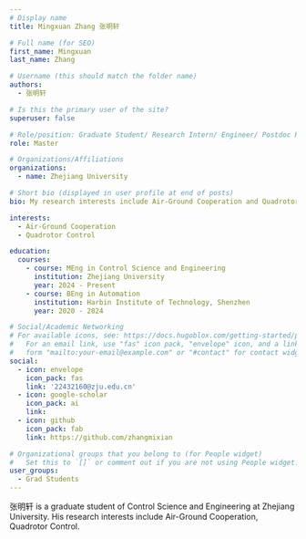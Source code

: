 ```yaml
---
# Display name
title: Mingxuan Zhang 张明轩

# Full name (for SEO)
first_name: Mingxuan
last_name: Zhang

# Username (this should match the folder name)
authors:
  - 张明轩

# Is this the primary user of the site?
superuser: false

# Role/position: Graduate Student/ Research Intern/ Engineer/ Postdoc Researcher
role: Master

# Organizations/Affiliations
organizations:
  - name: Zhejiang University

# Short bio (displayed in user profile at end of posts)
bio: My research interests include Air-Ground Cooperation and Quadrotor Control.

interests:
  - Air-Ground Cooperation
  - Quadrotor Control

education:
  courses:
    - course: MEng in Control Science and Engineering
      institution: Zhejiang University
      year: 2024 - Present
    - course: BEng in Automation
      institution: Harbin Institute of Technology, Shenzhen
      year: 2020 - 2024

# Social/Academic Networking
# For available icons, see: https://docs.hugoblox.com/getting-started/page-builder/#icons
#   For an email link, use "fas" icon pack, "envelope" icon, and a link in the
#   form "mailto:your-email@example.com" or "#contact" for contact widget.
social:
  - icon: envelope
    icon_pack: fas
    link: '22432160@zju.edu.cn'
  - icon: google-scholar
    icon_pack: ai
    link: 
  - icon: github
    icon_pack: fab
    link: https://github.com/zhangmixian

# Organizational groups that you belong to (for People widget)
#   Set this to `[]` or comment out if you are not using People widget.
user_groups:
  - Grad Students
---
```


张明轩 is a graduate student of Control Science and Engineering at Zhejiang University. His research interests include Air-Ground Cooperation, Quadrotor Control. 

